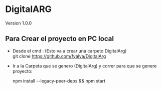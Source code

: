 # DigitalARG
   Version 1.0.0

## Para Crear el proyecto en PC local 
  
- Desde el cmd : (Esto va a crear una carpeto DigitalArg)   
  git clone https://github.com/fyalva/DigitalArg

- Ir a la Carpeta que se genero (DigitalArg) y correr para que se genere proyecto:

  npm install --legacy-peer-deps && npm start


